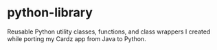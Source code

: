 # python-library
Reusable Python utility classes, functions, and class wrappers I created while porting my Cardz app from Java to Python.
